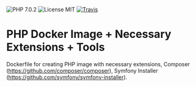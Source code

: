 ![PHP 7.0.2](https://img.shields.io/badge/PHP-7.0.2-brightgreen.svg) ![License MIT](https://img.shields.io/badge/license-MIT-blue.svg) [![Travis](https://img.shields.io/travis/Servivum/docker-debian.svg)](https://travis-ci.org/Servivum/docker-debian)

# PHP Docker Image + Necessary Extensions + Tools

Dockerfile for creating PHP image with necessary extensions, Composer (https://github.com/composer/composer), 
Symfony Installer (https://github.com/symfony/symfony-installer).
